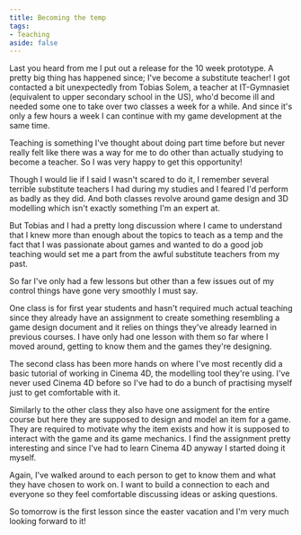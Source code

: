 ```yaml
---
title: Becoming the temp
tags:
- Teaching
aside: false
---
```


Last you heard from me I put out a release for the 10 week prototype. A pretty big thing has happened since; I've become a substitute teacher! I got contacted a bit unexpectedly from Tobias Solem, a teacher at IT-Gymnasiet (equivalent to upper secondary school in the US), who'd become ill and needed some one to take over two classes a week for a while. And since it's only a few hours a week I can continue with my game development at the same time.

Teaching is something I've thought about doing part time before but never really felt like there was a way for me to do other than actually studying to become a teacher. So I was very happy to get this opportunity!

Though I would lie if I said I wasn't scared to do it, I remember several terrible substitute teachers I had during my studies and I feared I'd perform as badly as they did. And both classes revolve around game design and 3D modelling which isn't exactly something I'm an expert at.

But Tobias and I had a pretty long discussion where I came to understand that I knew more than enough about the topics to teach as a temp and the fact that I was passionate about games and wanted to do a good job teaching would set me a part from the awful substitute teachers from my past.

So far I've only had a few lessons but other than a few issues out of my control things have gone very smoothly I must say.

One class is for first year students and hasn't required much actual teaching since they already have an assignment to create something resembling a game design document and it relies on things they've already learned in previous courses. I have only had one lesson with them so far where I moved around, getting to know them and the games they're designing.

The second class has been more hands on where I've most recently did a basic tutorial of working in Cinema 4D, the modelling tool they're using. I've never used Cinema 4D before so I've had to do a bunch of practising myself just to get comfortable with it.

Similarly to the other class they also have one assigment for the entire course but here they are supposed to design and model an item for a game. They are required to motivate why the item exists and how it is supposed to interact with the game and its game mechanics. I find the assignment pretty interesting and since I've had to learn Cinema 4D anyway I started doing it myself.

Again, I've walked around to each person to get to know them and what they have chosen to work on. I want to build a connection to each and everyone so they feel comfortable discussing ideas or asking questions.

So tomorrow is the first lesson since the easter vacation and I'm very much looking forward to it!
